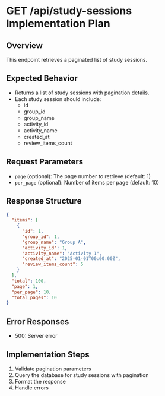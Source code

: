 # GET /api/study-sessions Implementation Plan

## Overview
This endpoint retrieves a paginated list of study sessions.

## Expected Behavior
- Returns a list of study sessions with pagination details.
- Each study session should include:
  - id
  - group_id
  - group_name
  - activity_id
  - activity_name
  - created_at
  - review_items_count

## Request Parameters
- `page` (optional): The page number to retrieve (default: 1)
- `per_page` (optional): Number of items per page (default: 10)

## Response Structure
```json
{
  "items": [
    {
      "id": 1,
      "group_id": 1,
      "group_name": "Group A",
      "activity_id": 1,
      "activity_name": "Activity 1",
      "created_at": "2025-01-01T00:00:00Z",
      "review_items_count": 5
    }
  ],
  "total": 100,
  "page": 1,
  "per_page": 10,
  "total_pages": 10
}
```

## Error Responses
- 500: Server error

## Implementation Steps
1. Validate pagination parameters
2. Query the database for study sessions with pagination
3. Format the response
4. Handle errors
